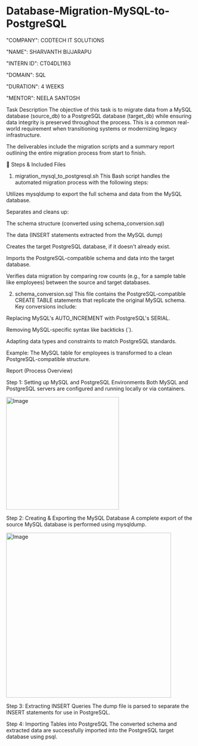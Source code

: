 # Database-Migration-MySQL-to-PostgreSQL

"COMPANY": CODTECH IT SOLUTIONS

"NAME": SHARVANTH BIJJARAPU

"INTERN ID": CT04DL1163 

"DOMAIN": SQL

"DURATION": 4 WEEKS

"MENTOR": NEELA SANTOSH

Task Description
The objective of this task is to migrate data from a MySQL database (source_db) to a PostgreSQL database (target_db) while ensuring data integrity is preserved throughout the process. This is a common real-world requirement when transitioning systems or modernizing legacy infrastructure.

The deliverables include the migration scripts and a summary report outlining the entire migration process from start to finish.

📁 Steps & Included Files
1. migration_mysql_to_postgresql.sh
This Bash script handles the automated migration process with the following steps:

Utilizes mysqldump to export the full schema and data from the MySQL database.

Separates and cleans up:

The schema structure (converted using schema_conversion.sql)

The data (INSERT statements extracted from the MySQL dump)

Creates the target PostgreSQL database, if it doesn't already exist.

Imports the PostgreSQL-compatible schema and data into the target database.

Verifies data migration by comparing row counts (e.g., for a sample table like employees) between the source and target databases.

2. schema_conversion.sql
This file contains the PostgreSQL-compatible CREATE TABLE statements that replicate the original MySQL schema.
Key conversions include:

Replacing MySQL's AUTO_INCREMENT with PostgreSQL's SERIAL.

Removing MySQL-specific syntax like backticks (`).

Adapting data types and constraints to match PostgreSQL standards.

Example:
The MySQL table for employees is transformed to a clean PostgreSQL-compatible structure.

Report (Process Overview)
 
Step 1: Setting up MySQL and PostgreSQL Environments
Both MySQL and PostgreSQL servers are configured and running locally or via containers.

<img width="302" alt="Image" src="https://github.com/user-attachments/assets/048def2c-84c3-44c2-8846-857c18c6a581" />


Step 2: Creating & Exporting the MySQL Database
A complete export of the source MySQL database is performed using mysqldump.

<img width="442" alt="Image" src="https://github.com/user-attachments/assets/2ce5a09f-bbdb-4138-a938-58cf018872cd" />


Step 3: Extracting INSERT Queries
The dump file is parsed to separate the INSERT statements for use in PostgreSQL.


Step 4: Importing Tables into PostgreSQL
The converted schema and extracted data are successfully imported into the PostgreSQL target database using psql.
